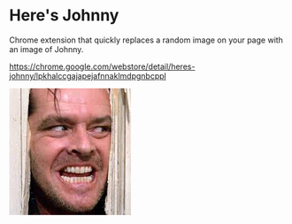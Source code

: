 # Here's Johnny

Chrome extension that quickly replaces a random image on your page with an image of Johnny.

https://chrome.google.com/webstore/detail/heres-johnny/lpkhalccgajapejafnnaklmdpgnbcppl

![alt text](images/johnny.png)
